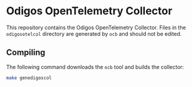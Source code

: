 # Odigos OpenTelemetry Collector

This repository contains the Odigos OpenTelemetry Collector.
Files in the `odigosotelcol` directory are generated by `ocb` and should not be edited.

## Compiling

The following command downloads the `ocb` tool and builds the collector:

```bash
make genodigoscol
```
